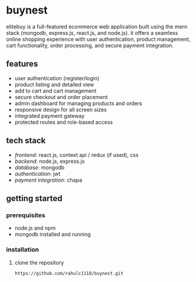 # buynest

elitebuy is a full-featured ecommerce web application built using the mern stack (mongodb, express.js, react.js, and node.js). it offers a seamless online shopping experience with user authentication, product management, cart functionality, order processing, and secure payment integration.

## features

- user authentication (register/login)
- product listing and detailed view
- add to cart and cart management
- secure checkout and order placement
- admin dashboard for managing products and orders
- responsive design for all screen sizes
- integrated payment gateway
- protected routes and role-based access

## tech stack

- *frontend*: react.js, context api / redux (if used), css
- *backend*: node.js, express.js
- *database*: mongodb
- *authentication*: jwt
- *payment integration*: chapa

## getting started

### prerequisites

- node.js and npm
- mongodb installed and running

### installation

1. clone the repository  
   ```bash
   https://github.com/rahulc1118/buynest.git
